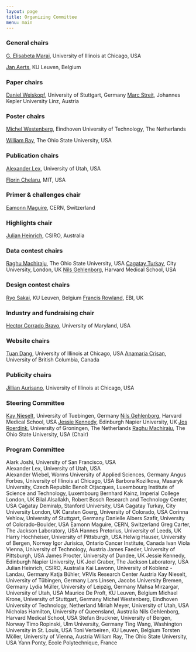 ```yaml
---
layout: page
title: Organizing Committee
menu: main
---
```

### General chairs
[G. Elisabeta Marai](http://evl.uic.edu/marai), University of Illinois at Chicago, USA

[Jan Aerts](http://vda-lab.be), KU Leuven, Belgium

### Paper chairs
[Daniel Weiskopf](http://www.vis.uni-stuttgart.de/~weiskopf/), University of Stuttgart, Germany
[Marc Streit](http://marc-streit.com/), Johannes Kepler University Linz, Austria

### Poster chairs
[Michel Westenberg](http://www.win.tue.nl/~mwestenb/), Eindhoven University of Technology, The Netherlands

[William Ray](http://www.mathmed.org/#William_Ray), The Ohio State University, USA

### Publication chairs
[Alexander Lex](http://alexander-lex.net/), University of Utah, USA

[Florin Chelaru](http://www.mit.edu/~florinc/), MIT, USA

### Primer & challenges chair
[Eamonn Maguire](http://www.antarctic-design.co.uk/), CERN, Switzerland

### Highlights chair
[Julian Heinrich](http://www.joules.de), CSIRO, Australia

### Data contest chairs
[Raghu Machiraju](http://www.cse.ohio-state.edu/~raghu), The Ohio State University, USA
[Cagatay Turkay](http://staff.city.ac.uk/cagatay.turkay.1/), City University, London, UK
[Nils Gehlenborg](http://www.gehlenborg.com/), Harvard Medical School, USA

### Design contest chairs
[Ryo Sakai](http://ryosakai.net/), KU Leuven, Belgium
[Francis Rowland](http://www.ebi.ac.uk/about/people/francis-rowland), EBI, UK

### Industry and fundraising chair
[Hector Corrado Bravo](http://www.hcbravo.org), University of Maryland, USA

### Website chairs
[Tuan Dang](http://www2.cs.uic.edu/~tdang/), University of Illinois at Chicago, USA
[Anamaria Crisan](http://www.cs.ubc.ca/~acrisan/), University of British Columbia, Canada

### Publicity chairs
[Jillian Aurisano](http://www.evl.uic.edu/entry.php?id=285), University of Illinois at Chicago, USA

### Steering Committee

[Kay Nieselt](http://it.inf.uni-tuebingen.de/), University of Tuebingen, Germany
[Nils Gehlenborg](http://www.gehlenborg.com/), Harvard Medical School, USA
[Jessie Kennedy](http://www.iidi.napier.ac.uk/c/people/peopleid/41), Edinburgh Napier University, UK
[Jos Roerdink](http://www.cs.rug.nl/~roe/), University of Groningen, The Netherlands
[Raghu Machiraju](http://www.cse.ohio-state.edu/~raghu), The Ohio State University, USA (Chair)

### Program Committee

Alark Joshi, University of San Francisco, USA<br />
Alexander Lex, University of Utah, USA<br />
Alexander Wiebel, Worms University of Applied Sciences, Germany
Angus Forbes, University of Illinois at Chicago, USA
Barbora Kozilkova, Masaryk University, Czech Republic
Benoît Otjacques, Luxembourg Institute of Science and Technology, Luxembourg
Bernhard Kainz, Imperial College London, UK
Bilal Alsallakh, Robert Bosch Research and Technology Center, USA
Çağatay Demiralp, Stanford University, USA
Cagatay Turkay, City University London, UK
Carsten Goerg, University of Colorado, USA
Corinna Vehlow, University of Stuttgart, Germany
Danielle Albers Szafir, University of Colorado-Boulder, USA
Eamonn Maguire, CERN, Switzerland
Greg Carter, The Jackson Laboratory, USA
Hannes Pretorius, University of Leeds, UK
Harry Hochheiser, University of Pittsburgh, USA
Helwig Hauser, University of Bergen, Norway
Igor Jurisica, Ontario Cancer Institute, Canada
Ivan Viola Vienna, University of Technology, Austria
James Faeder, University of Pittsburgh, USA
James Procter, University of Dundee, UK
Jessie Kennedy, Edinburgh Napier University, UK
Joel Graber, The Jackson Laboratory, USA
Julian Heinrich, CSIRO, Australia
Kai Lawonn, University of Koblenz - Landau, Germany
Katja Bühler, VRVis Research Center Austria
Kay Nieselt, University of Tübingen, Germany
Lars Linsen, Jacobs University Bremen, Germany
Lydia Müller, University of Leipzig, Germany
Mahsa Mirzargar, University of Utah, USA
Maurice De Proft, KU Leuven, Belgium
Michael Krone, University of Stuttgart, Germany
Michel Westenberg, Eindhoven University of Technology, Netherland
Miriah Meyer, University of Utah, USA
Nicholas Hamilton, University of Queensland, Australia
Nils Gehlenborg, Harvard Medical School, USA
Stefan Bruckner, University of Bergen, Norway
Timo Ropinski, Ulm University, Germany
Ting Wang, Washington University in St. Louis, USA
Toni Verbeiren, KU Leuven, Belgium
Torsten Möller, University of Vienna, Austria
William Ray, The Ohio State University, USA
Yann Ponty, Ecole Polytechnique, France